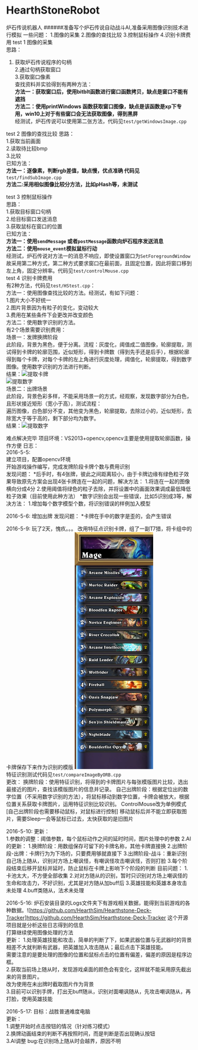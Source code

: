 # HearthStoneRobot
炉石传说机器人
######准备写个炉石传说自动战斗AI,准备采用图像识别技术进行模拟
    一些问题：
    1.图像的采集
    2.图像的查找比较
    3.控制鼠标操作
	4.识别卡牌费用
test 1 图像的采集<br>
思路：<br>
1. 获取炉石传说程序的句柄<br>
2.通过句柄获取窗口<br>
3.获取窗口像素<br>
查找资料并实验得到有两种方法：<br>
**方法一：获取窗口后，使用bitblt函数进行窗口函数拷贝，缺点是窗口不能有遮挡**<br>
**方法二：使用printWindows 函数获取窗口图像，缺点是该函数是xp下专用，win10上对于有些窗口会无法获取图像，得到黑屏**<br>
经测试，炉石传说可以使用第二张方法，代码见`test/getWindowsImage.cpp`<br>

test 2 图像的查找比较
思路：<br>
1.获取当前画面<br>
2.读取待比较bmp<br>
3.比较<br>
已知方法：<br>
**方法一：逐像素，判断rgb差值，缺点慢，优点准确 代码见** `test/findSubImage.cpp`<br>
**方法二:采用相似图像比较分方法，比如pHash等，未测试**<br>

test 3 控制鼠标操作<br>
思路：<br>
1.获取目标窗口句柄<br>
2.给目标窗口发送消息<br>
3.获取鼠标在窗口的位置<br>
已知方法：<br>
**方法一：使用`sendMessage` 或者`postMessage`函数向炉石程序发送消息**<br>
**方法二：使用`mouse_event`模拟鼠标行动**<br>
经测试，炉石传说对方法一的消息不响应，即使设置窗口为`SetForegroundWindow`<br>
故采用第二种方式，第二种方式要求窗口在最前面，且固定位置，因此将窗口移到左上角，固定分辨率。代码见`test/controlMouse.cpp`<br>
test 4 识别卡牌费用<br>
有2种方法，代码见`test/HStest.cpp`：   
方法一：使用图像查找比较的方法。经测试，有如下问题：    
        1.图片大小不好统一   
        2.图片背景因为有粒子的变化，变动较大       
        3.费用在某些条件下会更改并改变颜色     
方法二：使用数字识别的方法。     
有2个场景需要识别费用：      
场景一：发牌换牌阶段     
此阶段，背景为黑色，便于分离。流程：灰度化，阈值成二值图像，轮廓提取，测试得到卡牌的轮廓范围，近似矩形，得到卡牌数（得到先手还是后手），根据轮廓得到每个卡牌，对每个卡牌的左上角进行灰度处理，阈值化，轮廓提取，得到数字图像。使用数字识别的方法进行判断。     
结果：![提取卡牌](https://github.com/fztfztfzt/HearthStoneRobot/blob/master/image/scene1_getRect.bmp)   
![提取数字](https://github.com/fztfztfzt/HearthStoneRobot/blob/master/image/scene1_getNum_2.bmp)     
场景二：出牌场景     
此阶段，背景色彩多样，不能采用场景一的方式，经观察，发现数字部分为白色，且形状接近矩形（宽小于高），测试流程：     
遍历图像，白色部分不变，其他变为黑色，轮廓提取，去除过小的，近似矩形，去除宽大于等于高的，剩下部分均为数字。     
结果：![提取数字](https://github.com/fztfztfzt/HearthStoneRobot/blob/master/image/scene2_getNum.bmp)   

难点解决完毕
项目环境：VS2013+opencv,opencv主要是使用提取轮廓函数，操作方便
日志：   
2016-5-5:   
建立项目，配置opencv环境   
开始游戏操作编写，完成发牌阶段卡牌个数与费用识别   
发现问题：
 *后手时，有4张牌，彼此之间距离较小，由于卡牌边缘有绿色粒子效果导致原先方案会出现4张卡牌连在一起的问题，解决方法：
     1.将连在一起的图像横向分成4分
	 2.使用阈值将绿色的粒子去除，并将设置中的画面效果调成最低降低粒子效果（目前使用此种方法）
 *数字识别会出现一些错误，比如5识别成3等，解决方法：
     1.增加每个数字模型个数，将识别错误的样例加入模型

2016-5-6:
增加出牌
发现问题：
 *卡牌在手中的数字是歪的，会产生错误

2016-5-9:
玩了2天，愧疚。。。
改用特征点识别卡牌，组了一副T7猎，将卡组中的卡牌保存下来作为识别的模版
![T7猎卡组](https://github.com/fztfztfzt/HearthStoneRobot/blob/master/image/T7猎卡组.png)     
特征识别测试代码见`test/compareImageByORB.cpp`    
更改：
换牌阶段：使用特征识别，将得到的卡牌图片与每张模版图片比较，选出最接近的图片，查找该模版图片的信息并记录。
自己出牌阶段：根据定位出的数字位置（不采用数字识别的方法），将鼠标移动到数字位置，卡牌会被放大，根据位置关系获取卡牌图片，运用特征识别比较识别。
ControlMouse改为单例模式[自己出牌阶段也需要移动鼠标，对鼠标进行控制]
移动鼠标后并不能立即获取图片，需要Sleep一会等鼠标已过去，太快获取的是旧图片
 
 2016-5-10:
 更新：   
  1.参数的调整：阈值参数，每个鼠标动作之间的延时时间，图片处理中的参数
  2.AI的更新：
   1.换牌阶段：用数组保存可留下的卡牌名称，其他卡牌直接换
   2.出牌阶段-出牌：卡牌行为为下场的，只要费用够就直接下
   3.出牌阶段-战斗：重新识别自己场上随从，识别对方场上嘲讽怪，有嘲讽怪攻击嘲讽怪，否则打脸
 3.每个阶段结束后移开鼠标并延时，防止鼠标在卡牌上影响下个阶段的判断
目前问题：
 1.卡池太大，不方便全部收集
 2.对对方随从的识别，暂时只识别对方场上嘲讽怪的生命和攻击力，不好识别，尤其是对方随从加buff后
 3.英雄技能和英雄本身攻击未处理
 4.buff类随从，法术未处理

 2016-5-16:
 炉石安装目录的Logs文件夹下有游戏相关数据，能得到当前游戏的各种数据。![https://github.com/HearthSim/Hearthstone-Deck-Tracker]https://github.com/HearthSim/Hearthstone-Deck-Tracker 这个开源项目就是分析这些日志得到的信息    
 打算继续使用图像处理的方法    
更新：
 1.处理英雄技能和攻击，简单的判断了下，如果武器位置与无武器时的背景相差不大就判断有武器，把英雄加入攻击随从；最后点击下英雄技能。     
 需要注意的是要处理的图像的位置和鼠标点击的位置有偏差，偏差的原因是程序边框。    
 2.获取当前场上随从时，发现游戏桌面的颜色会有变化，这样就不能采用原先截出来的背景图片。    
 改为使用在未出牌时截取图片作为背景    
 3.目前可以识别手牌，打出无buff随从，识别对面嘲讽随从，先攻击嘲讽随从，再打脸，使用英雄技能    
 
 2016-5-17:
 目标：战胜普通难度电脑     
 更新：    
 1.调整开始时点击按钮的情况（针对练习模式）    
 2.换牌动画结束的判断不再按照时间，而是判断是否出现确认按钮    
 3.AI调整	
 bug:在识别场上随从时会越界，原因不明